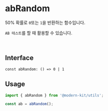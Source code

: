 # abRandom

50% 확률로 `0`또는 `1`을 반환하는 함수입니다.

`AB 테스트`를 할 때 활용할 수 있습니다.


<br />

## Interface
```tsx
const abRandom: () => 0 | 1
```

## Usage
```ts
import { abRandom } from '@modern-kit/utils';

const ab = abRandom();
```